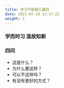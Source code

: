 ```yaml
---
title: 学习不能朝三暮四
date: 2021-07-18 12:37:22
weight: 1
---
```


### 学而时习 温故知新

### 四问

- 这是什么？ 
- 为什么要这样？ 
- 可以不这样吗？
- 有没有更好的方式？